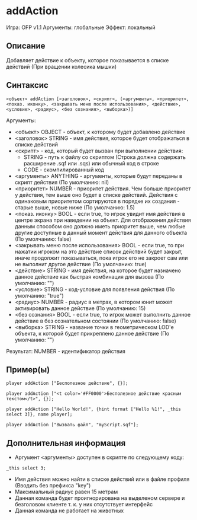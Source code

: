 # addAction

Игра: OFP v1.1
Аргументы: глобальные
Эффект: локальный

## Описание

Добавляет действие к объекту, которое показывается в списке действий (При вращении колесика мышки)

## Синтаксис

```SQF
<объект> addAction [<заголовок>, <скрипт>, (<аргументы>, <приоритет>, <показ. иконку>, <закрывать меню после использования>, <действие>, <условие>, <радиус>, <без сознания>, <выборка>)]
```

Аргументы:

* <объект> OBJECT - объект, к которому будет добавлено действие
* <заголовок> STRING - имя действия, которое будет отображаться в списке действий
* <скрипт> - код, который будет вызван при выполнении действия:
  * STRING - путь к файлу со скриптом (Строка должна содержать расширение .sqf или .sqs) или обычный код в строке
  * CODE - скомпилированный код
* <аргументы> ANYTHING - аргументы, которые будут переданы в скрипт действия (По умолчанию: nil)
* <приоритет> NUMBER - приоритет действия. Чем больше приоритет у действия, тем выше оно будет в списке действий. Действия с одинаковым приоритетом сортируются в порядке их создания - старые выше, новые ниже (По умолчанию: 1.5)
* <показ. иконку> BOOL - если true, то игрок увидит имя действия в центре экрана при наведении на объект. Для отображения действия данным способом оно должно иметь приоритет выше, чем любые другие доступные в данный момент действия для данного объекта (По умолчанию: false)
* <закрывать меню после использования> BOOL - если true, то при нажатии игроком на это действие список действий будет закрыт, иначе продолжит показываться, пока игрок его не закроет сам или не выполнит другое действие (По умолчанию: true)
* <действие> STRING - имя действия, на которое будет назначено данное действие как быстрая комбинация для вызова (По умолчанию: "")
* <условие> STRING - код-условие для появления действия (По умолчанию: "true")
* <радиус> NUMBER - радиус в метрах, в котором юнит может активировать данное действие (По умолчанию: 15)
* <без сознания> BOOL - если true, то игрок может выполнить данное действие в без сознательном состоянии (По умолчанию: false)
* <выборка> STRING - название точки в геометрическом LOD'е объекта, к которой будет прикреплено данное действие (По умолчанию: "")

Результат:
NUMBER - идентификатор действия

## Пример(ы)

```SQF
player addAction ["Бесполезное действие", {}];
```

```SQF
player addAction ["<t color='#FF0000'>Бесполезное действие красным текстом</t>", {}];
```

```SQF
player addAction ["Hello World!", {hint format ["Hello %1!", _this select 3]}, name player];
```

```SQF
player addAction ["Вызвать файл", "myScript.sqf"];
```

## Дополнительная информация

* Аргумент <аргументы> доступен в скрипте по следующему коду:

```SQF
_this select 3;
```

* Имя действия можно найти в списке действий или в файле профиля (Вводить без префикса "key")
* Максимальный радиус равен 15 метрам
* Данная команда будет проигнорирована на выделеном сервере и безголовом клиенте т. к. у них отсутствует интерфейс
* Данная команда не работает на животных